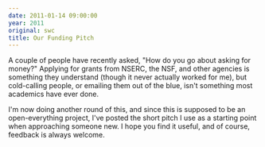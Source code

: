 ```yaml
---
date: 2011-01-14 09:00:00
year: 2011
original: swc
title: Our Funding Pitch
---
```

<p>A couple of people have recently asked, "How do you go about asking for money?" Applying for grants from NSERC, the NSF, and other agencies is something they understand (though it never actually worked for me), but cold-calling people, or emailing them out of the blue, isn't something most academics have ever done.</p>
<p>I'm now doing another round of this, and since this is supposed to be an open-everything project, I've posted the short pitch I use as a starting point when approaching someone new. I hope you find it useful, and of course, feedback is always welcome.</p>
